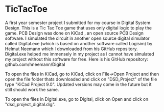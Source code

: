 # TicTacToe
A first year semester project I submitted for my course in Digital System Design. This is a Tic Tac Toe game that uses only digital logic to play the game. PCB Design was done on KiCad , an open source PCB Design software. I simulated the circuit in another open source digital simulator called Digital.exe (which is based on another software called Logisim) by Helmut Neemann which I downloaded from his GitHub repository.
Digital.exe helped me immensely in my project as I cannot have simulated my project without this software for free. Here is his GitHub repository: github.com/hneemann/Digital

 To open the files in KiCad, go to KiCad, click on File->Open Project and then open the file folder thats downloaded and click on "DSD_Project" of the file type "KiCad Project 9.0". Updated versions may come in the future but it still should work the same.

 To open the files in Digital.exe, go to Digital, click on Open and click on "dsd_project_digital.dig".
